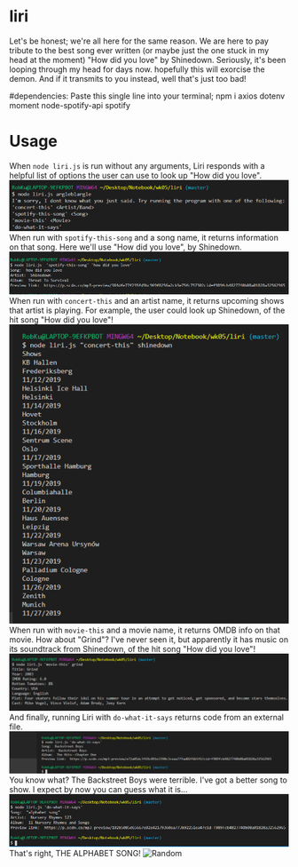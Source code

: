# liri

Let's be honest; we're all here for the same reason. We are here to pay tribute to the best song ever written (or maybe just the one stuck in my head at the moment) "How did you love" by Shinedown. Seriously, it's been looping through my head for days now. hopefully this will exorcise the demon. And if it transmits to you instead, well that's just too bad!

#dependencies: Paste this single line into your terminal;
npm i axios dotenv moment node-spotify-api spotify

# Usage
When `node liri.js` is run without any arguments, Liri responds with a helpful list of options the user can use to look up "How did you love".
![Default](./readmeassets/error.png)
When run with `spotify-this-song` and a song name, it returns information on that song. Here we'll use "How did you love", by Shinedown.
![Spotify](./readmeassets/spotify.png)
When run with `concert-this` and an artist name, it returns upcoming shows that artist is playing. For example, the user could look up Shinedown, of the hit song "How did you love"!
 ![Concert](./readmeassets/concerts.png)
When run with `movie-this` and a movie name, it returns OMDB info on that movie. How about "Grind"? I've never seen it, but apparently it has music on its soundtrack from Shinedown, of the hit song "How did you love"!
 ![Movie](./readmeassets/omdb.png)
And finally, running Liri with `do-what-it-says` returns code from an external file. 
 ![Random](./readmeassets/do-what-it-says1.png)
You know what? The Backstreet Boys were terrible. I've got a better song to show. I expect by now you can guess what it is... 
 ![Random](./readmeassets/do-what-it-says2.png)
That's right, THE ALPHABET SONG!
 ![Random](https://media3.giphy.com/media/DfbpTbQ9TvSX6/giphy.webp?cid=5a38a5a25ca764884755ec8edceab18d8a936faaf34e13fe&rid=giphy.webp)
